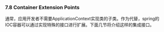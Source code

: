 ### 7.8 Container Extension Points

通常，应用开发者不需要ApplicationContext实现类的子类。作为代替，spring的IOC容器可以通过实现特殊的接口进行扩展。下面几节将介绍这样的集成接口。